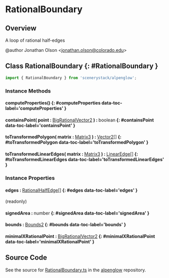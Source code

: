 # RationalBoundary

## Overview

A loop of rational half-edges

@author Jonathan Olson &lt;jonathan.olson@colorado.edu&gt;

## Class RationalBoundary {: #RationalBoundary }


```js
import { RationalBoundary } from 'scenerystack/alpenglow';
```
### Instance Methods

#### computeProperties() {: #computeProperties data-toc-label='computeProperties' }

#### containsPoint( point : <span style="font-weight: 400;">[BigRationalVector2](../alpenglow/BigRationalVector2.md)</span> ) : <span style="font-weight: 400;"><span style="color: hsla(calc(var(--md-hue) + 180deg),80%,40%,1);">boolean</span></span> {: #containsPoint data-toc-label='containsPoint' }

#### toTransformedPolygon( matrix : <span style="font-weight: 400;">[Matrix3](../dot/Matrix3.md)</span> ) : <span style="font-weight: 400;">[Vector2](../dot/Vector2.md)[]</span> {: #toTransformedPolygon data-toc-label='toTransformedPolygon' }

#### toTransformedLinearEdges( matrix : <span style="font-weight: 400;">[Matrix3](../dot/Matrix3.md)</span> ) : <span style="font-weight: 400;">[LinearEdge](../alpenglow/LinearEdge.md)[]</span> {: #toTransformedLinearEdges data-toc-label='toTransformedLinearEdges' }

### Instance Properties

#### edges : <span style="font-weight: 400;">[RationalHalfEdge](../alpenglow/RationalHalfEdge.md)[]</span> {: #edges data-toc-label='edges' }

(readonly)

#### signedArea : <span style="font-weight: 400;"><span style="color: hsla(calc(var(--md-hue) + 180deg),80%,40%,1);">number</span></span> {: #signedArea data-toc-label='signedArea' }

#### bounds : <span style="font-weight: 400;">[Bounds2](../dot/Bounds2.md)</span> {: #bounds data-toc-label='bounds' }

#### minimalXRationalPoint : <span style="font-weight: 400;">[BigRationalVector2](../alpenglow/BigRationalVector2.md)</span> {: #minimalXRationalPoint data-toc-label='minimalXRationalPoint' }



## Source Code

See the source for [RationalBoundary.ts](https://github.com/phetsims/alpenglow/blob/main/js/cag/RationalBoundary.ts) in the [alpenglow](https://github.com/phetsims/alpenglow) repository.
